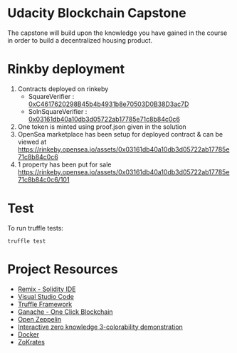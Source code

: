 # Udacity Blockchain Capstone

The capstone will build upon the knowledge you have gained in the course in order to build a decentralized housing product. 

# Rinkby deployment

1. Contracts deployed on rinkeby
    * SquareVerifier : [0xC4617620298B45b4b4931b8e70503D0B38D3ac7D](https://rinkeby.etherscan.io/address/0xc4617620298b45b4b4931b8e70503d0b38d3ac7d)
    * SolnSquareVerifier : [0x03161db40a10db3d05722ab17785e71c8b84c0c6](https://rinkeby.etherscan.io/address/0x03161db40a10db3d05722ab17785e71c8b84c0c6)
2. One token is minted using proof.json given in the solution
3. OpenSea marketplace has been setup for deployed contract & can be viewed at https://rinkeby.opensea.io/assets/0x03161db40a10db3d05722ab17785e71c8b84c0c6
4. 1 property has been put for sale https://rinkeby.opensea.io/assets/0x03161db40a10db3d05722ab17785e71c8b84c0c6/101

# Test
To run truffle tests: 
```
truffle test
```


# Project Resources

* [Remix - Solidity IDE](https://remix.ethereum.org/)
* [Visual Studio Code](https://code.visualstudio.com/)
* [Truffle Framework](https://truffleframework.com/)
* [Ganache - One Click Blockchain](https://truffleframework.com/ganache)
* [Open Zeppelin ](https://openzeppelin.org/)
* [Interactive zero knowledge 3-colorability demonstration](http://web.mit.edu/~ezyang/Public/graph/svg.html)
* [Docker](https://docs.docker.com/install/)
* [ZoKrates](https://github.com/Zokrates/ZoKrates)

